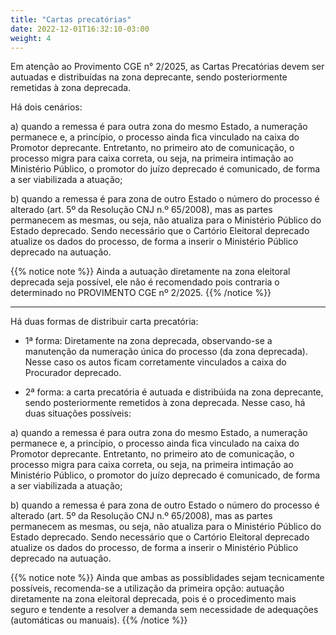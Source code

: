 ```yaml
---
title: "Cartas precatórias"
date: 2022-12-01T16:32:10-03:00
weight: 4
---
```


Em atenção ao Provimento CGE n° 2/2025, as Cartas Precatórias devem ser autuadas e distribuídas na zona deprecante, sendo posteriormente remetidas à zona deprecada.

Há dois cenários: 

a) quando a remessa é para outra zona do mesmo Estado, a numeração permanece e, a princípio, o processo ainda fica vinculado na caixa do Promotor deprecante. Entretanto, no primeiro ato de comunicação, o processo migra para caixa correta, ou seja, na primeira intimação ao Ministério Público, o promotor do juízo deprecado é comunicado, de forma a ser viabilizada a atuação;

b) quando a remessa é para zona de outro Estado o número do processo é alterado (art. 5º da Resolução CNJ n.º 65/2008), mas as partes permanecem as mesmas, ou seja, não atualiza para o Ministério Público do Estado deprecado. Sendo necessário que o Cartório Eleitoral deprecado atualize os dados do processo, de forma a inserir o Ministério Público deprecado na autuação.

{{% notice note %}}
Ainda a autuação diretamente na zona eleitoral deprecada seja possível, ele não é recomendado pois contraria o determinado no PROVIMENTO CGE nº 2/2025.
{{% /notice %}}


---
Há duas formas de distribuir carta precatória:

+ 1ª forma: Diretamente na zona deprecada, observando-se a manutenção da numeração única do processo (da zona deprecada). Nesse caso  os autos ficam corretamente vinculados a caixa do Procurador deprecado.

+ 2ª forma: a carta precatória é autuada e distribúida na zona deprecante, sendo posteriormente remetidos à zona deprecada. Nesse caso, há duas situações possíveis:

a) quando a remessa é para outra zona do mesmo Estado, a numeração permanece e, a princípio, o processo ainda fica vinculado na caixa do Promotor deprecante. Entretanto, no primeiro ato de comunicação, o processo migra para caixa correta, ou seja, na primeira intimação ao Ministério Público, o promotor do juízo deprecado é comunicado, de forma a ser viabilizada a atuação;

b) quando a remessa é para zona de outro Estado o número do processo é alterado (art. 5º da Resolução CNJ n.º 65/2008), mas as partes permanecem as mesmas, ou seja, não atualiza para o Ministério Público do Estado deprecado. Sendo necessário que o Cartório Eleitoral deprecado atualize os dados do processo, de forma a inserir o Ministério Público deprecado na autuação.

{{% notice note %}}
Ainda que ambas as possiblidades sejam tecnicamente possíveis, recomenda-se a utilização da primeira opção: autuação diretamente na zona eleitoral deprecada, pois é o procedimento mais seguro e tendente a resolver a demanda sem necessidade de adequações (automáticas ou manuais).
{{% /notice %}}
